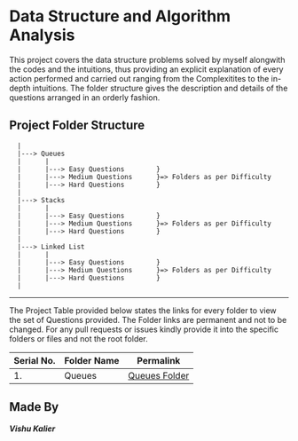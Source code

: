 # Data Structure and Algorithm Analysis

This project covers the data structure problems solved by myself alongwith the codes and the intuitions, thus providing an explicit explanation of every action performed and carried out ranging from the Complexitites to the in-depth intuitions. The folder structure gives the description and details of the questions arranged in an orderly fashion.


## Project Folder Structure
  
      |
      |---> Queues                          
      |      |                      
      |      |---> Easy Questions        }
      |      |---> Medium Questions      }=> Folders as per Difficulty
      |      |---> Hard Questions        }
      |
      |---> Stacks                       
      |      |                      
      |      |---> Easy Questions        }
      |      |---> Medium Questions      }=> Folders as per Difficulty
      |      |---> Hard Questions        }
      |
      |---> Linked List
      |      |                      
      |      |---> Easy Questions        }
      |      |---> Medium Questions      }=> Folders as per Difficulty
      |      |---> Hard Questions        }
      |

-------

The Project Table provided below states the links for every folder to view the set of Questions provided. The Folder links are permanent and not to be changed. For any pull requests or issues kindly provide it into the specific folders or files and not the root folder.

| <b> Serial No. | <b>Folder Name | <b> Permalink |
|-|-|-|
| 1. | Queues | [Queues Folder](https://github.com/VishuKalier2003/Queues) |

## Made By
<b><i>Vishu Kalier
  
  
  
